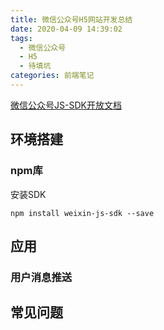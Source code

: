 ```yaml
---
title: 微信公众号H5网站开发总结
date: 2020-04-09 14:39:02
tags:
  - 微信公众号
  - H5
  - 待填坑
categories: 前端笔记
---
```


[微信公众号JS-SDK开放文档](https://developers.weixin.qq.com/doc/offiaccount/Getting_Started/Overview.html)

<!--more-->

## 环境搭建

### npm库

安装SDK

```shell
npm install weixin-js-sdk --save
```

## 应用

### 用户消息推送

## 常见问题